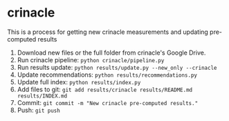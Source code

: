 # crinacle
This is a process for getting new crinacle measurements and updating pre-computed results

1. Download new files or the full folder from crinacle's Google Drive.
2. Run crinacle pipeline: `python crinacle/pipeline.py`
3. Run results update: `python results/update.py --new_only --crinacle`
4. Update recommendations: `python results/recommendations.py`
5. Update full index: `python results/index.py`
6. Add files to git: `git add results/crinacle results/README.md results/INDEX.md`
7. Commit: `git commit -m "New crinacle pre-computed results."`
8. Push: `git push`
